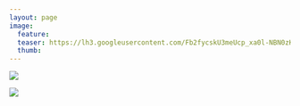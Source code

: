 ```yaml
---
layout: page
image:
  feature:
  teaser: https://lh3.googleusercontent.com/Fb2fycskU3meUcp_xa0l-NBN0zKbb8boGmmG6pd-jYo=w245-h163-no
  thumb:
---
```


![](https://lh3.googleusercontent.com/ziYQQt84orQyuISBf_mc5Xk10xS_khyaeHmfAKzVWR0=w800)

![](https://lh3.googleusercontent.com/-SyCfBqpC-tWH12i6Vtyd3AHRW0VDAbZ7hivPYDqj0k=w800)
